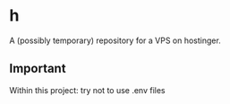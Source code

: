 # h
A (possibly temporary) repository for a VPS on hostinger.

## Important
Within this project:
  try not to use .env files
